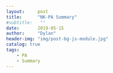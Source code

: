 ```yaml
---
layout:     post
title:      "NK-PA Summary"
#subtitle:   ""
date:       2019-05-15
author:     "Dylan"
header-img: "img/post-bg-js-module.jpg"
catalog: true
tags:
    - PA
    - Summary
---
```


